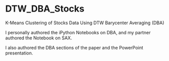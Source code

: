 # DTW_DBA_Stocks

K-Means Clustering of Stocks Data Using DTW Barycenter Averaging (DBA) 

I personally authored the iPython Notebooks on DBA, and my partner authored the Notebook on SAX.

I also authored the DBA sections of the paper and the PowerPoint presentation.
